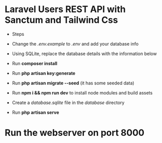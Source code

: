 # Laravel Users REST API with Sanctum and Tailwind Css

- Steps

- Change the *.env.example* to *.env* and add your database info

- Using SQLite, replace the database details with the information below

<!-- DB_CONNECTION=sqlite
DB_HOST=127.0.0.1
DB_PORT=3306 -->

- Run __composer install__
- Run __php artisan key:generate__
- Run __php artisan migrate --seed__ (it has some seeded data)

- Run __npm i && npm run dev__ to install node modules and build assets
- Create a _database.sqlite_ file in the _database_ directory

- Run __php artisan serve__

# Run the webserver on port 8000
